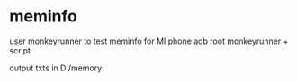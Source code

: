 # meminfo
user monkeyrunner to test meminfo for MI phone
adb root 
monkeyrunner + script

output txts in D:/memory
